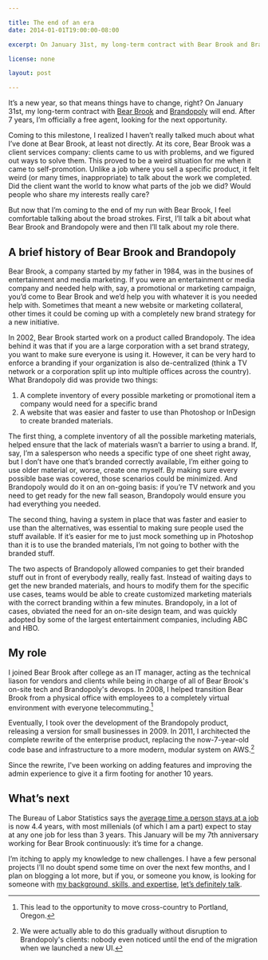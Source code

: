 ```yaml
---

title: The end of an era
date: 2014-01-01T19:00:00-08:00

excerpt: On January 31st, my long-term contract with Bear Brook and Brandopoly will end. After 7 years, I’m officially a free agent.

license: none

layout: post

---
```

It’s a new year, so that means things have to change, right? On January 31st, my long-term contract with [Bear Brook][1] and [Brandopoly][2] will end. After 7 years, I’m officially a free agent, looking for the next opportunity.

Coming to this milestone, I realized I haven’t really talked much about what I’ve done at Bear Brook, at least not directly. At its core, Bear Brook was a client services company: clients came to us with problems, and we figured out ways to solve them. This proved to be a weird situation for me when it came to self-promotion. Unlike a job where you sell a specific product, it felt weird (or many times, inappropriate) to talk about the work we completed. Did the client want the world to know what parts of the job we did? Would people who share my interests really care?

But now that I’m coming to the end of my run with Bear Brook, I feel comfortable talking about the broad strokes. First, I’ll talk a bit about what Bear Brook and Brandopoly were and then I’ll talk about my role there.

## A brief history of Bear Brook and Brandopoly

Bear Brook, a company started by my father in 1984, was in the busines of entertainment and media marketing. If you were an entertainment or media company and needed help with, say, a promotional or marketing campaign, you’d come to Bear Brook and we’d help you with whatever it is you needed help with. Sometimes that meant a new website or marketing collateral, other times it could be coming up with a completely new brand strategy for a new initiative.

In 2002, Bear Brook started work on a product called Brandopoly. The idea behind it was that if you are a large corporation with a set brand strategy, you want to make sure everyone is using it. However, it can be very hard to enforce a branding if your organization is also de-centralized (think a TV network or a corporation split up into multiple offices across the country). What Brandopoly did was provide two things:

1. A complete inventory of every possible marketing or promotional item a company would need for a specific brand
2. A website that was easier and faster to use than Photoshop or InDesign to create branded materials.

The first thing, a complete inventory of all the possible marketing materials, helped ensure that the lack of materials wasn’t a barrier to using a brand. If, say, I’m a salesperson who needs a specific type of one sheet right away, but I don’t have one that’s branded correctly available, I’m either going to use older material or, worse, create one myself. By making sure every possible base was covered, those scenarios could be minimized. And Brandopoly would do it on an on-going basis: if you’re  TV network and you need to get ready for the new fall season, Brandopoly would ensure you had everything you needed.

The second thing, having a system in place that was faster and easier to use than the alternatives, was essential to making sure people used the stuff available. If it’s easier for me to just mock something up in Photoshop than it is to use the branded materials, I’m not going to bother with the branded stuff.

The two aspects of Brandopoly allowed companies to get their branded stuff out in front of everybody really, really fast. Instead of waiting days to get the new branded materials, and hours to modify them for the specific use cases, teams would be able to create customized marketing materials with the correct branding within a few minutes. Brandopoly, in a lot of cases, obviated the need for an on-site design team, and was quickly adopted by some of the largest entertainment companies, including ABC and HBO.


## My role

I joined Bear Brook after college as an IT manager, acting as the technical liason for vendors and clients while being in charge of all of Bear Brook's on-site tech and Brandopoly's devops. In 2008, I helped transition Bear Brook from a physical office with employees to a completely virtual environment with everyone telecommuting.[^1]

Eventually, I took over the development of the Brandopoly product, releasing a version for small businesses in 2009. In 2011, I architected the complete rewrite of the enterprise product, replacing the now-7-year-old code base and infrastructure to a more modern, modular system on AWS.[^2]

Since the rewrite, I've been working on adding features and improving the admin experience to give it a firm footing for another 10 years.

## What’s next

The Bureau of Labor Statistics says the [average time a person stays at a job][2] is now 4.4 years, with most millenials (of which I am a part) expect to stay at any one job for less than 3 years. This January will be my 7th anniversary working for Bear Brook continuously: it’s time for a change.

I’m itching to apply my knowledge to new challenges. I have a few personal projects I’ll no doubt spend some time on over the next few months, and I plan on blogging a lot more, but if you, or someone you know, is looking for someone with [my background, skills, and expertise][3], [let’s definitely talk][4].

[^1]: This lead to the opportunity to move cross-country to Portland, Oregon.
[^2]: We were actually able to do this gradually without disruption to Brandopoly's clients: nobody even noticed until the end of the migration when we launched a new UI.


[1]: http://bearbrook.com "Bear Brook’s website"
[2]: http://www.forbes.com/sites/jeannemeister/2012/08/14/job-hopping-is-the-new-normal-for-millennials-three-ways-to-prevent-a-human-resource-nightmare/ "Job Hopping Is the “New Normal” for Millennials: Three Ways to Prevent a Human Resource Nightmare"
[3]: http://brandopoly.com "Brandopoly’s website"
[4]: http://marktrapp.com/about "My about page"
[5]: http://marktrapp.com/contact "My contact page"
